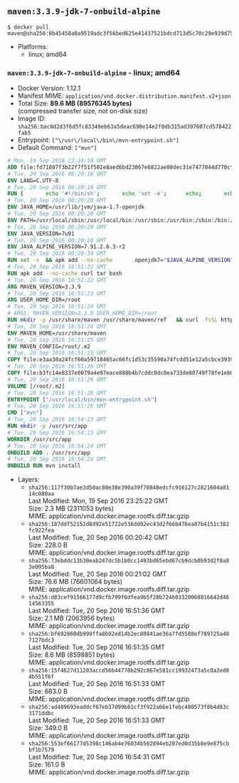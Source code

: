 ## `maven:3.3.9-jdk-7-onbuild-alpine`

```console
$ docker pull maven@sha256:8b45458a0a9519adc3f56bed625e41437521bdcd713d5c70c29e939d75c6cd7c
```

-	Platforms:
	-	linux; amd64

### `maven:3.3.9-jdk-7-onbuild-alpine` - linux; amd64

-	Docker Version: 1.12.1
-	Manifest MIME: `application/vnd.docker.distribution.manifest.v2+json`
-	Total Size: **89.6 MB (89576345 bytes)**  
	(compressed transfer size, not on-disk size)
-	Image ID: `sha256:bac8d2d3f6d5fc83349eb63a5deac690e14e2f0db315ad397607cd578422fab5`
-	Entrypoint: `["\/usr\/local\/bin\/mvn-entrypoint.sh"]`
-	Default Command: `["mvn"]`

```dockerfile
# Mon, 19 Sep 2016 23:24:18 GMT
ADD file:fd71807f3b22f7f51f502e8aed6bd23067e6822ae08dec31e7477044d770cf48 in / 
# Tue, 20 Sep 2016 00:20:18 GMT
ENV LANG=C.UTF-8
# Tue, 20 Sep 2016 00:20:19 GMT
RUN { 		echo '#!/bin/sh'; 		echo 'set -e'; 		echo; 		echo 'dirname "$(dirname "$(readlink -f "$(which javac || which java)")")"'; 	} > /usr/local/bin/docker-java-home 	&& chmod +x /usr/local/bin/docker-java-home
# Tue, 20 Sep 2016 00:20:20 GMT
ENV JAVA_HOME=/usr/lib/jvm/java-1.7-openjdk
# Tue, 20 Sep 2016 00:20:20 GMT
ENV PATH=/usr/local/sbin:/usr/local/bin:/usr/sbin:/usr/bin:/sbin:/bin:/usr/lib/jvm/java-1.7-openjdk/jre/bin:/usr/lib/jvm/java-1.7-openjdk/bin
# Tue, 20 Sep 2016 00:20:20 GMT
ENV JAVA_VERSION=7u91
# Tue, 20 Sep 2016 00:20:20 GMT
ENV JAVA_ALPINE_VERSION=7.91.2.6.3-r2
# Tue, 20 Sep 2016 00:20:34 GMT
RUN set -x 	&& apk add --no-cache 		openjdk7="$JAVA_ALPINE_VERSION" 	&& [ "$JAVA_HOME" = "$(docker-java-home)" ]
# Tue, 20 Sep 2016 16:51:22 GMT
RUN apk add --no-cache curl tar bash
# Tue, 20 Sep 2016 16:51:22 GMT
ARG MAVEN_VERSION=3.3.9
# Tue, 20 Sep 2016 16:51:23 GMT
ARG USER_HOME_DIR=/root
# Tue, 20 Sep 2016 16:51:24 GMT
# ARGS: MAVEN_VERSION=3.3.9 USER_HOME_DIR=/root
RUN mkdir -p /usr/share/maven /usr/share/maven/ref   && curl -fsSL http://apache.osuosl.org/maven/maven-3/$MAVEN_VERSION/binaries/apache-maven-$MAVEN_VERSION-bin.tar.gz     | tar -xzC /usr/share/maven --strip-components=1   && ln -s /usr/share/maven/bin/mvn /usr/bin/mvn
# Tue, 20 Sep 2016 16:51:24 GMT
ENV MAVEN_HOME=/usr/share/maven
# Tue, 20 Sep 2016 16:51:25 GMT
ENV MAVEN_CONFIG=/root/.m2
# Tue, 20 Sep 2016 16:51:25 GMT
COPY file:e3aa30a24fcf60a59710465ac66fc1d53c35590a74fcdd51e12a5cbce393904b in /usr/local/bin/mvn-entrypoint.sh 
# Tue, 20 Sep 2016 16:51:26 GMT
COPY file:b3fc14e8337e0079a4e97eace880b4b7cddc0dc0ea733de80749f78fe1eb089a in /usr/share/maven/ref/ 
# Tue, 20 Sep 2016 16:51:26 GMT
VOLUME [/root/.m2]
# Tue, 20 Sep 2016 16:51:26 GMT
ENTRYPOINT ["/usr/local/bin/mvn-entrypoint.sh"]
# Tue, 20 Sep 2016 16:51:26 GMT
CMD ["mvn"]
# Tue, 20 Sep 2016 16:54:23 GMT
RUN mkdir -p /usr/src/app
# Tue, 20 Sep 2016 16:54:23 GMT
WORKDIR /usr/src/app
# Tue, 20 Sep 2016 16:54:24 GMT
ONBUILD ADD . /usr/src/app
# Tue, 20 Sep 2016 16:54:24 GMT
ONBUILD RUN mvn install
```

-	Layers:
	-	`sha256:117f30b7ae3d50ac80e38e390a39f70848edcfc916127c2821604a8114c080aa`  
		Last Modified: Mon, 19 Sep 2016 23:25:22 GMT  
		Size: 2.3 MB (2311053 bytes)  
		MIME: application/vnd.docker.image.rootfs.diff.tar.gzip
	-	`sha256:187ddf52152d8d92e51722e536dd02ec43d2f66b476ea87b4151c382fc922fea`  
		Last Modified: Tue, 20 Sep 2016 00:20:42 GMT  
		Size: 228.0 B  
		MIME: application/vnd.docker.image.rootfs.diff.tar.gzip
	-	`sha256:73ebddc13b30eab247dc5b1b0cc1493bd65ebd67cb9dcb0b93d2f8a83e095ba8`  
		Last Modified: Tue, 20 Sep 2016 00:21:02 GMT  
		Size: 76.6 MB (76601064 bytes)  
		MIME: application/vnd.docker.image.rootfs.diff.tar.gzip
	-	`sha256:d83cef91566177d9cfb799f6dfea9b5f28b724603320068816642d4614563355`  
		Last Modified: Tue, 20 Sep 2016 16:51:36 GMT  
		Size: 2.1 MB (2063956 bytes)  
		MIME: application/vnd.docker.image.rootfs.diff.tar.gzip
	-	`sha256:bf692060db999ffa8b92ed14b2ec80841ae36a7fd5588ef789725a487127bdc3`  
		Last Modified: Tue, 20 Sep 2016 16:51:35 GMT  
		Size: 8.6 MB (8598851 bytes)  
		MIME: application/vnd.docker.image.rootfs.diff.tar.gzip
	-	`sha256:15f4627d11203accd56b44778b292c867e581cc19932473a5c0a2ed84b551f6f`  
		Last Modified: Tue, 20 Sep 2016 16:51:33 GMT  
		Size: 683.0 B  
		MIME: application/vnd.docker.image.rootfs.diff.tar.gzip
	-	`sha256:ad489693eaddcf67eb37d99b81cf3f922a66e1febc480573f8b4d83c3171ddbc`  
		Last Modified: Tue, 20 Sep 2016 16:51:33 GMT  
		Size: 349.0 B  
		MIME: application/vnd.docker.image.rootfs.diff.tar.gzip
	-	`sha256:553ef66177d5398c146ab4e76034b502894eb207ed0d35b8e9e875cbbf1b7579`  
		Last Modified: Tue, 20 Sep 2016 16:54:31 GMT  
		Size: 161.0 B  
		MIME: application/vnd.docker.image.rootfs.diff.tar.gzip
